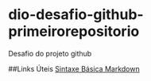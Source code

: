 # dio-desafio-github-primeirorepositorio
Desafio do projeto github


##Links Úteis
[Sintaxe  Básica  Markdown](https://www.markdownguide.org/basic-syntax)

